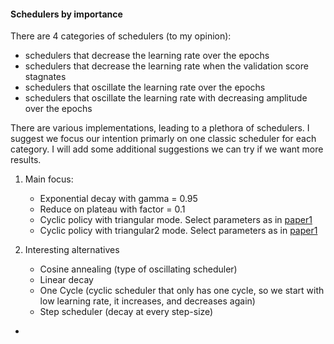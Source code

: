 
#### Schedulers by importance
There are 4 categories of schedulers (to my opinion):
- schedulers that decrease the learning rate over the epochs
- schedulers that decrease the learning rate when the validation score stagnates
- schedulers that oscillate the learning rate over the epochs
- schedulers that oscillate the learning rate with decreasing amplitude over the epochs

There are various implementations, leading to a plethora of schedulers. I suggest we focus our intention primarly on
one classic scheduler for each category. I will add some additional suggestions we can try if we want more results.

1. Main focus:
   - Exponential decay with gamma = 0.95
   - Reduce on plateau with factor = 0.1
   - Cyclic policy with triangular mode. Select parameters as in [paper1](https://arxiv.org/pdf/1506.01186.pdf)
   - Cyclic policy with triangular2 mode. Select parameters as in [paper1](https://arxiv.org/pdf/1506.01186.pdf)
  
2. Interesting alternatives
   - Cosine annealing (type of oscillating scheduler)
   - Linear decay
   - One Cycle (cyclic scheduler that only has one cycle, so we start with low learning rate, it increases, and decreases again)
   - Step scheduler (decay at every step-size)
  
-
